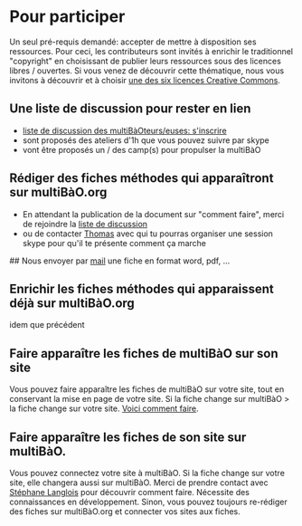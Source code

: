 # Pour participer

Un seul pré-requis demandé: accepter de mettre à disposition ses ressources. Pour ceci, les contributeurs sont invités à enrichir le traditionnel "copyright" en choisissant de publier leurs ressources sous des licences libres / ouvertes. Si vous venez de découvrir cette thématique, nous vous invitons à découvrir et à choisir [une des six licences Creative Commons](http://creativecommons.fr/licences/les-6-licences/). 

## Une liste de discussion pour rester en lien

* [liste de discussion des multiBàOteurs/euses: s'inscrire](http://lists.imaginationforpeople.org/cgi-bin/mailman/listinfo/multibao )
* sont proposés des ateliers d'1h que vous pouvez suivre par skype
* vont être proposés un / des camp(s) pour propulser la multiBàO

## Rédiger des fiches méthodes qui apparaîtront sur multiBàO.org

* En attendant la publication de la document sur "comment faire", merci de rejoindre la  [liste de discussion](http://lists.imaginationforpeople.org/cgi-bin/mailman/listinfo/multibao )
* ou de contacter [Thomas](mailto:thomas.wolff@cpcoop.fr) avec qui tu pourras organiser une session skype pour qu'il te présente comment ça marche

## Nous envoyer par [mail](mailto:thomas.wolff@cpcoop.fr) une fiche en format word, pdf, ...

## Enrichir les fiches méthodes qui apparaissent déjà sur multiBàO.org

idem que précédent

## Faire apparaître les fiches de multiBàO sur son site

Vous pouvez faire apparaître les fiches de multiBàO sur votre site, tout en conservant la mise en page de votre site. Si la fiche change sur multiBàO > la fiche change sur votre site. [Voici comment faire](https://github.com/scopyleft/multibao/tree/dev/public/integration).

## Faire apparaître les fiches de son site sur multiBàO.

Vous pouvez connectez votre site à multiBàO. Si la fiche change sur votre site, elle changera aussi sur multiBàO. Merci de prendre contact avec [Stéphane Langlois](mailto:stephane.langlois@scopyleft.fr) pour découvrir comment faire. Nécessite des connaissances en développement. Sinon, vous pouvez toujours re-rédiger des fiches sur multiBàO.org et connecter vos sites aux fiches.
